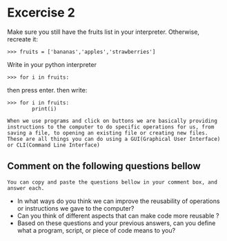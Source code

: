 # Excercise 2
Make sure you still have the fruits list in your interpreter. Otherwise, recreate it:
```
>>> fruits = ['bananas','apples','strawberries']
```
Write in your python interpreter
```
>>> for i in fruits:
```
then press enter.
then write:
```
>>> for i in fruits:
        print(i)
```

```{note}
When we use programs and click on buttons we are basically providing instructions to the computer to do specific operations for us, from saving a file, to opening an existing file or creating new files. These are all things you can do using a GUI(Graphical User Interface) or CLI(Command Line Interface) 
```

## Comment on the following questions bellow
```{tip}
You can copy and paste the questions bellow in your comment box, and answer each.

```
- In what ways do you think we can improve the reusability of operations or instructions we gave to the computer?
- Can you think of different aspects that can make code more reusable ?
- Based on these questions and your previous answers, can you define what a program, script, or piece of code means to you?
